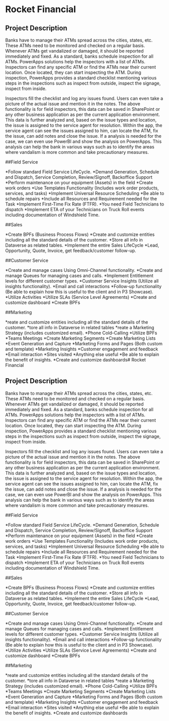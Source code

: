 # Rocket Financial

## Project Description

Banks have to manage their ATMs spread across the cities, states, etc. These ATMs need to be monitored and checked on a regular basis. Whenever ATMs get vandalized or damaged, it should be reported immediately and fixed. As a standard, banks schedule inspection for all ATMs. PowerApps solutions help the inspectors with a list of ATMs. Inspectors can find any specific ATM or find the ATMs near their current location. Once located, they can start inspecting the ATM. During inspection, PowerApps provides a standard checklist mentioning various steps in the inspections such as inspect from outside, inspect the signage, inspect from inside.

Inspectors fill the checklist and log any issues found. Users can even take a picture of the actual issue and mention it in the notes. The above functionality is for field inspectors, this data can be saved in SharePoint or any other business application as per the current application environment. This data is further analyzed and, based on the issue types and location, the issue is assigned to the service agent for resolution. Within the app, the service agent can see the issues assigned to him, can locate the ATM, fix the issue, can add notes and close the issue. If a analysis is needed for the case, we can even use PowerBI and show the analysis on PowerApps. This analysis can help the bank in various ways such as to identify the areas where vandalism is more common and take precautionary measures.

##Field Service

*Follow standard Field Service LifeCycle.
*Demand Generation, Schedule and Dispatch, Service Completion, Review/Signoff, Backoffice Support
*Perform maintenance on your equipment (Assets) in the field
*Create work orders
*Use Templates Functionality (Includes work order products, services, and tasks)
*Implement Universal Resource Scheduling
*Be able to schedule repairs
*Include all Resources and Requirement needed for the Task
*Implement First-Time Fix Rate (FTFR).
*You need Field Technicians to dispatch
\*Implement ETA of your Technicians on Truck Roll events including documentation of Windshield Time.

##Sales

*Create BPFs (Business Process Flows)
*Create and customize entities including all the standard details of the customer.
*Store all info in Dataverse as related tables.
*Implement the entire Sales LifeCycle
\*Lead, Opportunity, Quote, Invoice, get feedback/customer follow-up.

##Customer Service

*Create and manage cases Using Omni-Channel functionality.
*Create and manage Queues for managing cases and calls.
*Implement Entitlement levels for different customer types.
*Customer Service Insights (Utilize all insights functionality).
*Email and call interactions
*Follow-up functionality (Be able to explain how this is useful to the client and in P3 Showcase).
*Utilize Activities
*Utilize SLAs (Service Level Agreements)
*Create and customize dashboard
*Create BPFs

##Marketing

*reate and customize entities including all the standard details of the customer.
*tore all info in Dataverse in related tables
*reate a Marketing Strategy (includes customized email).
*Phone Cold-Calling
*Utilize BPFs
*Teams Meetings
*Create Marketing Segments
*Create Marketing Lists
*Event Generation and Capture
*Marketing Forms and Pages (Both custom and template)
*Marketing Insights
*Customer engagement and feedback
*Email interaction
*Sites visited
*Anything else useful
*Be able to explain the benefit of insights.
\*Create and customize dashboards# Rocket Financial

## Project Description

Banks have to manage their ATMs spread across the cities, states, etc. These ATMs need to be monitored and checked on a regular basis. Whenever ATMs get vandalized or damaged, it should be reported immediately and fixed. As a standard, banks schedule inspection for all ATMs. PowerApps solutions help the inspectors with a list of ATMs. Inspectors can find any specific ATM or find the ATMs near their current location. Once located, they can start inspecting the ATM. During inspection, PowerApps provides a standard checklist mentioning various steps in the inspections such as inspect from outside, inspect the signage, inspect from inside.

Inspectors fill the checklist and log any issues found. Users can even take a picture of the actual issue and mention it in the notes. The above functionality is for field inspectors, this data can be saved in SharePoint or any other business application as per the current application environment. This data is further analyzed and, based on the issue types and location, the issue is assigned to the service agent for resolution. Within the app, the service agent can see the issues assigned to him, can locate the ATM, fix the issue, can add notes and close the issue. If a analysis is needed for the case, we can even use PowerBI and show the analysis on PowerApps. This analysis can help the bank in various ways such as to identify the areas where vandalism is more common and take precautionary measures.

##Field Service

*Follow standard Field Service LifeCycle.
*Demand Generation, Schedule and Dispatch, Service Completion, Review/Signoff, Backoffice Support
*Perform maintenance on your equipment (Assets) in the field
*Create work orders
*Use Templates Functionality (Includes work order products, services, and tasks)
*Implement Universal Resource Scheduling
*Be able to schedule repairs
*Include all Resources and Requirement needed for the Task
*Implement First-Time Fix Rate (FTFR).
*You need Field Technicians to dispatch
\*Implement ETA of your Technicians on Truck Roll events including documentation of Windshield Time.

##Sales

*Create BPFs (Business Process Flows)
*Create and customize entities including all the standard details of the customer.
*Store all info in Dataverse as related tables.
*Implement the entire Sales LifeCycle
\*Lead, Opportunity, Quote, Invoice, get feedback/customer follow-up.

##Customer Service

*Create and manage cases Using Omni-Channel functionality.
*Create and manage Queues for managing cases and calls.
*Implement Entitlement levels for different customer types.
*Customer Service Insights (Utilize all insights functionality).
*Email and call interactions
*Follow-up functionality (Be able to explain how this is useful to the client and in P3 Showcase).
*Utilize Activities
*Utilize SLAs (Service Level Agreements)
*Create and customize dashboard
*Create BPFs

##Marketing

*reate and customize entities including all the standard details of the customer.
*tore all info in Dataverse in related tables
*reate a Marketing Strategy (includes customized email).
*Phone Cold-Calling
*Utilize BPFs
*Teams Meetings
*Create Marketing Segments
*Create Marketing Lists
*Event Generation and Capture
*Marketing Forms and Pages (Both custom and template)
*Marketing Insights
*Customer engagement and feedback
*Email interaction
*Sites visited
*Anything else useful
*Be able to explain the benefit of insights.
\*Create and customize dashboards
